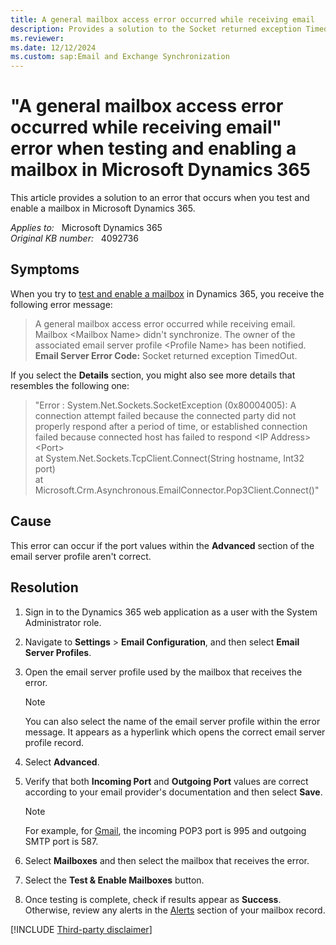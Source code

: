 ```yaml
---
title: A general mailbox access error occurred while receiving email
description: Provides a solution to the Socket returned exception TimedOut (0x80004005) error that occurs when you test and enable a mailbox in Microsoft Dynamics 365.
ms.reviewer: 
ms.date: 12/12/2024
ms.custom: sap:Email and Exchange Synchronization
---
```

# "A general mailbox access error occurred while receiving email" error when testing and enabling a mailbox in Microsoft Dynamics 365

This article provides a solution to an error that occurs when you test and enable a mailbox in Microsoft Dynamics 365.

_Applies to:_ &nbsp; Microsoft Dynamics 365  
_Original KB number:_ &nbsp; 4092736

## Symptoms

When you try to [test and enable a mailbox]((/power-platform/admin/connect-exchange-online#test-the-configuration-of-mailboxes)) in Dynamics 365, you receive the following error message:

> A general mailbox access error occurred while receiving email. Mailbox \<Mailbox Name> didn't synchronize. The owner of the associated email server profile \<Profile Name> has been notified.  
> **Email Server Error Code:**  Socket returned exception TimedOut.

If you select the **Details** section, you might also see more details that resembles the following one:

> "Error : System.Net.Sockets.SocketException (0x80004005): A connection attempt failed because the connected party did not properly respond after a period of time, or established connection failed because connected host has failed to respond \<IP Address>\<Port>  
   at System.Net.Sockets.TcpClient.Connect(String hostname, Int32 port)  
   at Microsoft.Crm.Asynchronous.EmailConnector.Pop3Client.Connect()"

## Cause

This error can occur if the port values within the **Advanced** section of the email server profile aren't correct.

## Resolution

1. Sign in to the Dynamics 365 web application as a user with the System Administrator role.
1. Navigate to **Settings** > **Email Configuration**, and then select **Email Server Profiles**.
1. Open the email server profile used by the mailbox that receives the error.

    > [!NOTE]
    > You can also select the name of the email server profile within the error message. It appears as a hyperlink which opens the correct email server profile record.

1. Select **Advanced**.
1. Verify that both **Incoming Port** and **Outgoing Port** values are correct according to your email provider's documentation and then select **Save**.

    > [!NOTE]
    > For example, for [Gmail](https://support.google.com/mail/answer/7104828), the incoming POP3 port is 995 and outgoing SMTP port is 587.

1. Select **Mailboxes** and then select the mailbox that receives the error.
1. Select the **Test & Enable Mailboxes** button.
1. Once testing is complete, check if results appear as **Success**. Otherwise, review any alerts in the [Alerts]((/power-platform/admin/monitor-email-processing-errors#view-alerts)) section of your mailbox record.

[!INCLUDE [Third-party disclaimer](../../../includes/third-party-disclaimer.md)]
